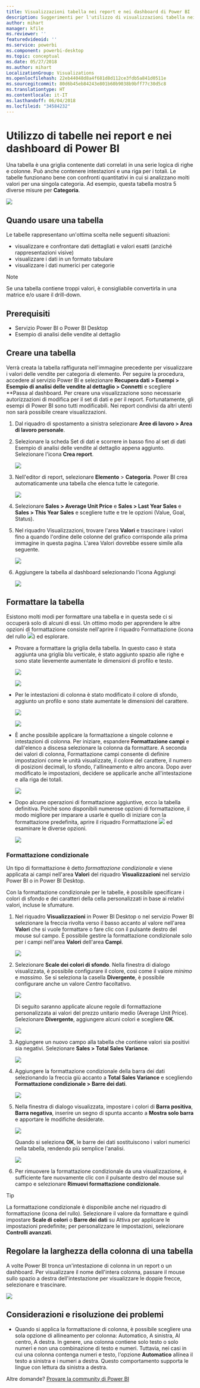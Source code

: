 ```yaml
---
title: Visualizzazioni tabella nei report e nei dashboard di Power BI
description: Suggerimenti per l'utilizzo di visualizzazioni tabella nei report e nei dashboard di Power BI, tra cui come ridimensionare la larghezza delle colonne.
author: mihart
manager: kfile
ms.reviewer: ''
featuredvideoid: ''
ms.service: powerbi
ms.component: powerbi-desktop
ms.topic: conceptual
ms.date: 05/27/2018
ms.author: mihart
LocalizationGroup: Visualizations
ms.openlocfilehash: 22eb44048d8a4f681d8d112ce3fdb5a841d0511e
ms.sourcegitcommit: 80d6b45eb84243e801b60b9038b9bff77c30d5c8
ms.translationtype: HT
ms.contentlocale: it-IT
ms.lasthandoff: 06/04/2018
ms.locfileid: "34584232"
---
```

# <a name="working-with-tables-in-power-bi-reports-and-dashboards"></a>Utilizzo di tabelle nei report e nei dashboard di Power BI
Una tabella è una griglia contenente dati correlati in una serie logica di righe e colonne. Può anche contenere intestazioni e una riga per i totali. Le tabelle funzionano bene con confronti quantitativi in cui si analizzano molti valori per una singola categoria. Ad esempio, questa tabella mostra 5 diverse misure per **Categoria**.

![](media/power-bi-visualization-tables/table.png)

## <a name="when-to-use-a-table"></a>Quando usare una tabella
Le tabelle rappresentano un'ottima scelta nelle seguenti situazioni:

* visualizzare e confrontare dati dettagliati e valori esatti (anziché rappresentazioni visive)
* visualizzare i dati in un formato tabulare
* visualizzare i dati numerici per categorie   

> [!NOTE]
> Se una tabella contiene troppi valori, è consigliabile convertirla in una matrice e/o usare il drill-down.
> 
> 
## <a name="prerequisites"></a>Prerequisiti
 - Servizio Power BI o Power BI Desktop
 - Esempio di analisi delle vendite al dettaglio


## <a name="create-a-table"></a>Creare una tabella
Verrà creata la tabella raffigurata nell'immagine precedente per visualizzare i valori delle vendite per categoria di elemento. Per seguire la procedura, accedere al servizio Power BI e selezionare **Recupera dati \> Esempi \> Esempio di analisi delle vendite al dettaglio > Connetti** e scegliere **Passa al dashboard. Per creare una visualizzazione sono necessarie autorizzazioni di modifica per il set di dati e per il report. Fortunatamente, gli esempi di Power BI sono tutti modificabili. Nei report condivisi da altri utenti non sarà possibile creare visualizzazioni.

1. Dal riquadro di spostamento a sinistra selezionare **Aree di lavoro > Area di lavoro personale**.    
2. Selezionare la scheda Set di dati e scorrere in basso fino al set di dati Esempio di analisi delle vendite al dettaglio appena aggiunto.  Selezionare l'icona **Crea report**.
   
    ![](media/power-bi-visualization-tables/power-bi-create-report.png)
2. Nell'editor di report, selezionare **Elemento** > **Categoria**.  Power BI crea automaticamente una tabella che elenca tutte le categorie.
   
    ![](media/power-bi-visualization-tables/power-bi-table1.png)
3. Selezionare **Sales > Average Unit Price** e **Sales > Last Year Sales** e **Sales > This Year Sales** e scegliere tutte e tre le opzioni (Value, Goal, Status).   
4. Nel riquadro Visualizzazioni, trovare l'area **Valori** e trascinare i valori fino a quando l'ordine delle colonne del grafico corrisponde alla prima immagine in questa pagina.  L'area Valori dovrebbe essere simile alla seguente.
   
    ![](media/power-bi-visualization-tables/power-bi-table2.png)
5. Aggiungere la tabella al dashboard selezionando l'icona Aggiungi  
   
     ![](media/power-bi-visualization-tables/pbi_pintile.png)

## <a name="format-the-table"></a>Formattare la tabella
Esistono molti modi per formattare una tabella e in questa sede ci si occuperà solo di alcuni di essi. Un ottimo modo per apprendere le altre opzioni di formattazione consiste nell'aprire il riquadro Formattazione (icona del rullo ![](media/power-bi-visualization-tables/power-bi-format.png)) ed esplorare.

* Provare a formattare la griglia della tabella. In questo caso è stata aggiunta una griglia blu verticale, è stato aggiunto spazio alle righe e sono state lievemente aumentate le dimensioni di profilo e testo.
  
    ![](media/power-bi-visualization-tables/power-bi-table-gridnew.png)
  
    ![](media/power-bi-visualization-tables/power-bi-table-grid3.png)
* Per le intestazioni di colonna è stato modificato il colore di sfondo, aggiunto un profilo e sono state aumentate le dimensioni del carattere. 
  
    ![](media/power-bi-visualization-tables/power-bi-table-column-headers.png)

  
    ![](media/power-bi-visualization-tables/power-bi-table-column2.png)

* È anche possibile applicare la formattazione a singole colonne e intestazioni di colonna. Per iniziare, espandere **Formattazione campi** e dall'elenco a discesa selezionare la colonna da formattare. A seconda dei valori di colonna, Formattazione campi consente di definire impostazioni come le unità visualizzate, il colore del carattere, il numero di posizioni decimali, lo sfondo, l'allineamento e altro ancora. Dopo aver modificato le impostazioni, decidere se applicarle anche all'intestazione e alla riga dei totali.

    ![](media/power-bi-visualization-tables/power-bi-field-formatting.png)

* Dopo alcune operazioni di formattazione aggiuntive, ecco la tabella definitiva. Poiché sono disponibili numerose opzioni di formattazione, il modo migliore per imparare a usarle è quello di iniziare con la formattazione predefinita, aprire il riquadro Formattazione ![](media/power-bi-visualization-tables/power-bi-format.png) ed esaminare le diverse opzioni. 
  
    ![](media/power-bi-visualization-tables/power-bi-table-format.png)

### <a name="conditional-formatting"></a>Formattazione condizionale
Un tipo di formattazione è detto *formattazione condizionale* e viene applicata ai campi nell'area **Valori** del riquadro **Visualizzazioni** nel servizio Power BI o in Power BI Desktop. 

Con la formattazione condizionale per le tabelle, è possibile specificare i colori di sfondo e dei caratteri della cella personalizzati in base ai relativi valori, incluse le sfumature. 

1. Nel riquadro **Visualizzazioni** in Power BI Desktop o nel servizio Power BI selezionare la freccia rivolta verso il basso accanto al valore nell'area **Valori** che si vuole formattare o fare clic con il pulsante destro del mouse sul campo. È possibile gestire la formattazione condizionale solo per i campi nell'area **Valori** dell'area **Campi**.
   
    ![](media/power-bi-visualization-tables/power-bi-conditional-formatting-background.png)
2. Selezionare **Scale dei colori di sfondo**. Nella finestra di dialogo visualizzata, è possibile configurare il colore, così come il valore *minimo* e *massimo*. Se si seleziona la casella **Divergente**, è possibile configurare anche un valore *Centro* facoltativo.
   
    ![](media/power-bi-visualization-tables/power-bi-conditional-formatting-background2.png)
   
    Di seguito saranno applicate alcune regole di formattazione personalizzata ai valori del prezzo unitario medio (Average Unit Price). Selezionare **Divergente**, aggiungere alcuni colori e scegliere **OK**. 
   
    ![](media/power-bi-visualization-tables/power-bi-conditional-formatting-data-background.png)
3. Aggiungere un nuovo campo alla tabella che contiene valori sia positivi sia negativi.  Selezionare **Sales > Total Sales Variance**. 
   
    ![](media/power-bi-visualization-tables/power-bi-conditional-formatting2.png)
4. Aggiungere la formattazione condizionale della barra dei dati selezionando la freccia giù accanto a **Total Sales Variance** e scegliendo **Formattazione condizionale > Barre dei dati**.
   
    ![](media/power-bi-visualization-tables/power-bi-conditional-formatting-data-bars.png)
5. Nella finestra di dialogo visualizzata, impostare i colori di **Barra positiva**, **Barra negativa**, inserire un segno di spunta accanto a **Mostra solo barra** e apportare le modifiche desiderate.
   
    ![](media/power-bi-visualization-tables/power-bi-data-bars.png)
   
    Quando si seleziona **OK**, le barre dei dati sostituiscono i valori numerici nella tabella, rendendo più semplice l'analisi.
   
    ![](media/power-bi-visualization-tables/power-bi-conditional-formatting-data-bars2.png)
6. Per rimuovere la formattazione condizionale da una visualizzazione, è sufficiente fare nuovamente clic con il pulsante destro del mouse sul campo e selezionare **Rimuovi formattazione condizionale**.

> [!TIP]
> La formattazione condizionale è disponibile anche nel riquadro di formattazione (icona del rullo). Selezionare il valore da formattare e quindi impostare **Scale di colori** o **Barre dei dati** su Attiva per applicare le impostazioni predefinite; per personalizzare le impostazioni, selezionare **Controlli avanzati**.
> 
> 

## <a name="adjust-the-column-width-of-a-table"></a>Regolare la larghezza della colonna di una tabella
A volte Power BI tronca un'intestazione di colonna in un report o un dashboard. Per visualizzare il nome dell'intera colonna, passare il mouse sullo spazio a destra dell'intestazione per visualizzare le doppie frecce, selezionare e trascinare.

![](media/power-bi-visualization-tables/resizetable.gif)

## <a name="considerations-and-troubleshooting"></a>Considerazioni e risoluzione dei problemi
* Quando si applica la formattazione di colonna, è possibile scegliere una sola opzione di allineamento per colonna: Automatico, A sinistra, Al centro, A destra. In genere, una colonna contiene solo testo o solo numeri e non una combinazione di testo e numeri. Tuttavia, nei casi in cui una colonna contenga numeri e testo, l'opzione **Automatico** allinea il testo a sinistra e i numeri a destra. Questo comportamento supporta le lingue con lettura da sinistra a destra.   

Altre domande? [Provare la community di Power BI](http://community.powerbi.com/)

